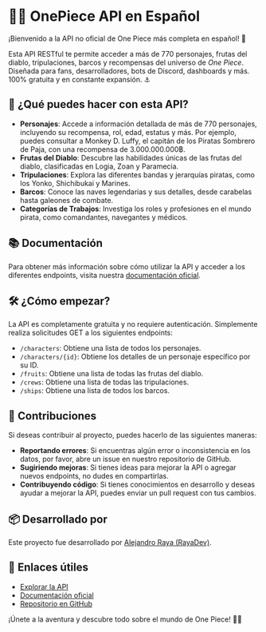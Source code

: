 # 🏴‍☠️ OnePiece API en Español

¡Bienvenido a la API no oficial de One Piece más completa en español! 🌊

Esta API RESTful te permite acceder a más de 770 personajes, frutas del diablo, tripulaciones, barcos y recompensas del universo de *One Piece*. Diseñada para fans, desarrolladores, bots de Discord, dashboards y más. 100% gratuita y en constante expansión. ⚓

## 🚀 ¿Qué puedes hacer con esta API?

- **Personajes**: Accede a información detallada de más de 770 personajes, incluyendo su recompensa, rol, edad, estatus y más. Por ejemplo, puedes consultar a Monkey D. Luffy, el capitán de los Piratas Sombrero de Paja, con una recompensa de 3.000.000.000฿.
- **Frutas del Diablo**: Descubre las habilidades únicas de las frutas del diablo, clasificadas en Logia, Zoan y Paramecia.
- **Tripulaciones**: Explora las diferentes bandas y jerarquías piratas, como los Yonko, Shichibukai y Marines.
- **Barcos**: Conoce las naves legendarias y sus detalles, desde carabelas hasta galeones de combate.
- **Categorías de Trabajos**: Investiga los roles y profesiones en el mundo pirata, como comandantes, navegantes y médicos.

## 📚 Documentación

Para obtener más información sobre cómo utilizar la API y acceder a los diferentes endpoints, visita nuestra [documentación oficial](https://onepiece-api-es.vercel.app/).

## 🛠️ ¿Cómo empezar?

La API es completamente gratuita y no requiere autenticación. Simplemente realiza solicitudes GET a los siguientes endpoints:

- `/characters`: Obtiene una lista de todos los personajes.
- `/characters/{id}`: Obtiene los detalles de un personaje específico por su ID.
- `/fruits`: Obtiene una lista de todas las frutas del diablo.
- `/crews`: Obtiene una lista de todas las tripulaciones.
- `/ships`: Obtiene una lista de todos los barcos.

## 💬 Contribuciones

Si deseas contribuir al proyecto, puedes hacerlo de las siguientes maneras:

- **Reportando errores**: Si encuentras algún error o inconsistencia en los datos, por favor, abre un issue en nuestro repositorio de GitHub.
- **Sugiriendo mejoras**: Si tienes ideas para mejorar la API o agregar nuevos endpoints, no dudes en compartirlas.
- **Contribuyendo código**: Si tienes conocimientos en desarrollo y deseas ayudar a mejorar la API, puedes enviar un pull request con tus cambios.

## 📦 Desarrollado por

Este proyecto fue desarrollado por [Alejandro Raya (RayaDev)](https://github.com/AlexRaya25).

## 📌 Enlaces útiles

- [Explorar la API](https://onepiece-api-es.vercel.app/)
- [Documentación oficial](https://onepiece-api-es.vercel.app/docs/)
- [Repositorio en GitHub](https://github.com/AlexRaya25/One-Piece-API-ES)

¡Únete a la aventura y descubre todo sobre el mundo de One Piece! 🏴‍☠️

